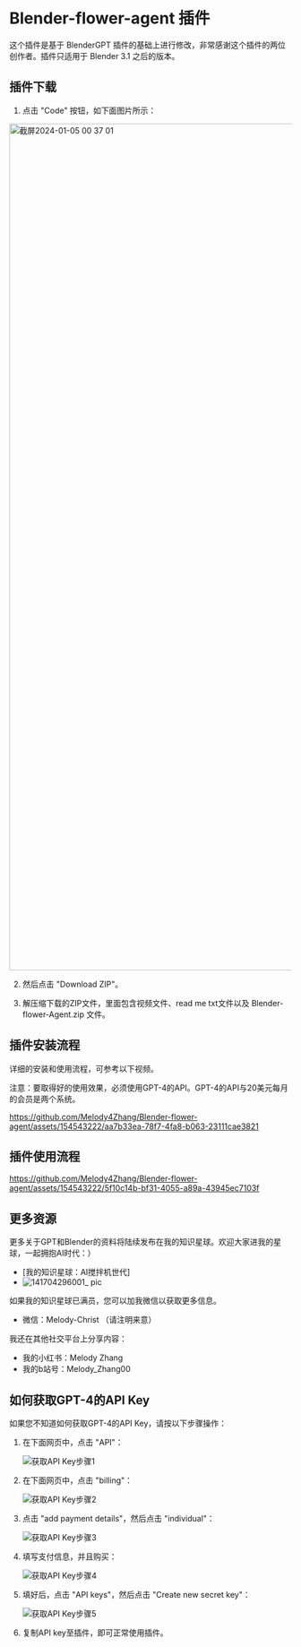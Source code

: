 # Blender-flower-agent 插件

这个插件是基于 BlenderGPT 插件的基础上进行修改，非常感谢这个插件的两位创作者。插件只适用于 Blender 3.1 之后的版本。

## 插件下载

1. 点击 "Code" 按钮，如下面图片所示：

<img width="1512" alt="截屏2024-01-05 00 37 01" src="https://github.com/Melody4Zhang/Blender-flower-agent/assets/154543222/3e2f3a10-a5a5-442c-8b14-2a8afb546451">


2. 然后点击 "Download ZIP"。

3. 解压缩下载的ZIP文件，里面包含视频文件、read me txt文件以及 Blender-flower-Agent.zip 文件。

## 插件安装流程

详细的安装和使用流程，可参考以下视频。

注意：要取得好的使用效果，必须使用GPT-4的API。GPT-4的API与20美元每月的会员是两个系统。



https://github.com/Melody4Zhang/Blender-flower-agent/assets/154543222/aa7b33ea-78f7-4fa8-b063-23111cae3821

## 插件使用流程



https://github.com/Melody4Zhang/Blender-flower-agent/assets/154543222/5f10c14b-bf31-4055-a89a-43945ec7103f



## 更多资源

更多关于GPT和Blender的资料将陆续发布在我的知识星球。欢迎大家进我的星球，一起拥抱AI时代：）

- [我的知识星球：AI搅拌机世代]
- ![141704296001_ pic](https://github.com/Melody4Zhang/Blender-flower-agent/assets/154543222/6e040e29-e556-4139-989f-2a275b96be08)


如果我的知识星球已满员，您可以加我微信以获取更多信息。

- 微信：Melody-Christ （请注明来意）

我还在其他社交平台上分享内容：

- 我的小红书：Melody Zhang
- 我的b站号：Melody_Zhang00

## 如何获取GPT-4的API Key

如果您不知道如何获取GPT-4的API Key，请按以下步骤操作：

1. 在下面网页中，点击 "API"：

   ![获取API Key步骤1](https://github.com/Melody4Zhang/Blender-flower-agent/assets/154543222/a2b71a34-65d4-4188-8554-75c6c7142439)

2. 在下面网页中，点击 "billing"：

   ![获取API Key步骤2](https://github.com/Melody4Zhang/Blender-flower-agent/assets/154543222/3eb242de-5dc8-4551-8027-e9b07240bd6a)

3. 点击 "add payment details"，然后点击 "individual"：

   ![获取API Key步骤3](https://github.com/Melody4Zhang/Blender-flower-agent/assets/154543222/a7895918-4246-48f6-9c89-a286053cde21)

4. 填写支付信息，并且购买：

   ![获取API Key步骤4](https://github.com/Melody4Zhang/Blender-flower-agent/assets/154543222/881cd8de-15f8-4a6d-8e7d-69bca895f297)

5. 填好后，点击 "API keys"，然后点击 "Create new secret key"：

   ![获取API Key步骤5](https://github.com/Melody4Zhang/Blender-flower-agent/assets/154543222/0fb4293d-f67e-4d37-94d9-d6d648a7ab09)

6. 复制API key至插件，即可正常使用插件。

